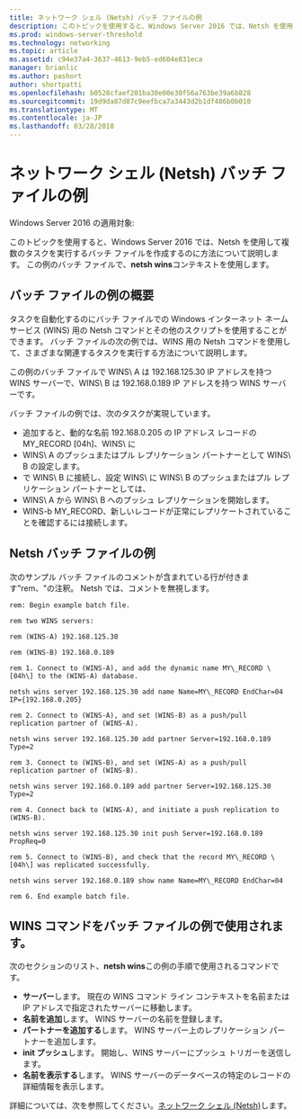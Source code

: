 ```yaml
---
title: ネットワーク シェル (Netsh) バッチ ファイルの例
description: このトピックを使用すると、Windows Server 2016 では、Netsh を使用して複数のタスクを実行するバッチ ファイルを作成するのに方法について説明します。
ms.prod: windows-server-threshold
ms.technology: networking
ms.topic: article
ms.assetid: c94e37a4-3637-4613-9eb5-ed604e831eca
manager: brianlic
ms.author: pashort
author: shortpatti
ms.openlocfilehash: b0528cfaef201ba30e00e30f56a763be39a6b828
ms.sourcegitcommit: 19d9da87d87c9eefbca7a3443d2b1df486b0b010
ms.translationtype: MT
ms.contentlocale: ja-JP
ms.lasthandoff: 03/28/2018
---
```

# <a name="network-shell-netsh-example-batch-file"></a>ネットワーク シェル \(Netsh\) バッチ ファイルの例

Windows Server 2016 の適用対象:

このトピックを使用すると、Windows Server 2016 では、Netsh を使用して複数のタスクを実行するバッチ ファイルを作成するのに方法について説明します。 この例のバッチ ファイルで、**netsh wins**コンテキストを使用します。

## <a name="example-batch-file-overview"></a>バッチ ファイルの例の概要

タスクを自動化するのにバッチ ファイルでの Windows インターネット ネーム サービス \(WINS\) 用の Netsh コマンドとその他のスクリプトを使用することができます。 バッチ ファイルの次の例では、WINS 用の Netsh コマンドを使用して、さまざまな関連するタスクを実行する方法について説明します。

この例のバッチ ファイルで WINS\ A は 192.168.125.30 IP アドレスを持つ WINS サーバーで、WINS\ B は 192.168.0.189 IP アドレスを持つ WINS サーバーです。

バッチ ファイルの例では、次のタスクが実現しています。

- 追加すると、動的な名前 192.168.0.205 の IP アドレス レコードの MY\_RECORD \[04h\]、WINS\ に
- WINS\ A のプッシュまたはプル レプリケーション パートナーとして WINS\ B の設定します。
- で WINS\ B に接続し、設定 WINS\ に WINS\ B のプッシュまたはプル レプリケーション パートナーとしては、
- WINS\ A から WINS\ B へのプッシュ レプリケーションを開始します。
- WINS\-b MY\_RECORD、新しいレコードが正常にレプリケートされていることを確認するには接続します。

## <a name="netsh-example-batch-file"></a>Netsh バッチ ファイルの例

次のサンプル バッチ ファイルのコメントが含まれている行が付きます"rem、"の注釈。 Netsh では、コメントを無視します。

    rem: Begin example batch file.
    
    rem two WINS servers:
    
    rem (WINS-A) 192.168.125.30
    
    rem (WINS-B) 192.168.0.189
    
    rem 1. Connect to (WINS-A), and add the dynamic name MY\_RECORD \[04h\] to the (WINS-A) database.
    
    netsh wins server 192.168.125.30 add name Name=MY\_RECORD EndChar=04 IP={192.168.0.205}
    
    rem 2. Connect to (WINS-A), and set (WINS-B) as a push/pull replication partner of (WINS-A).
    
    netsh wins server 192.168.125.30 add partner Server=192.168.0.189 Type=2
    
    rem 3. Connect to (WINS-B), and set (WINS-A) as a push/pull replication partner of (WINS-B).
    
    netsh wins server 192.168.0.189 add partner Server=192.168.125.30 Type=2
    
    rem 4. Connect back to (WINS-A), and initiate a push replication to (WINS-B).
    
    netsh wins server 192.168.125.30 init push Server=192.168.0.189 PropReq=0
    
    rem 5. Connect to (WINS-B), and check that the record MY\_RECORD \[04h\] was replicated successfully.
    
    netsh wins server 192.168.0.189 show name Name=MY\_RECORD EndChar=04
    
    rem 6. End example batch file.

## <a name="netsh-wins-commands-used-in-the-example-batch-file"></a>WINS コマンドをバッチ ファイルの例で使用されます。

次のセクションのリスト、**netsh wins**この例の手順で使用されるコマンドです。

- **サーバー**します。 現在の WINS コマンド ライン コンテキストを名前または IP アドレスで指定されたサーバーに移動します。
- **名前を追加**します。 WINS サーバーの名前を登録します。
- **パートナーを追加する**します。 WINS サーバー上のレプリケーション パートナーを追加します。
- **init プッシュ**します。 開始し、WINS サーバーにプッシュ トリガーを送信します。
- **名前を表示する**します。 WINS サーバーのデータベースの特定のレコードの詳細情報を表示します。  

詳細については、次を参照してください。[ネットワーク シェル (Netsh)](netsh.md)します。
